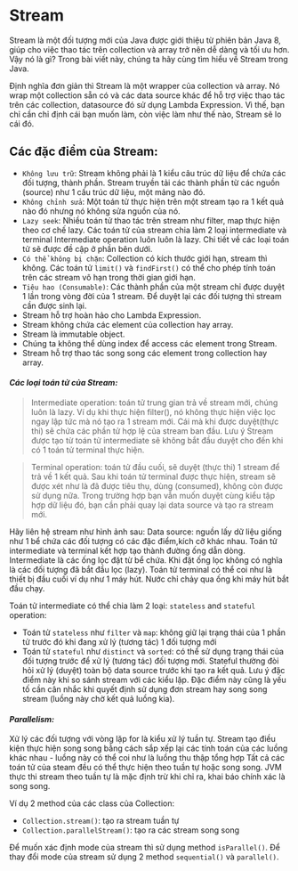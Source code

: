 # Stream

Stream là một đối tượng mới của Java được giới thiệu từ phiên bản Java 8, giúp cho việc thao tác trên collection và array trở nên dễ dàng và tối ưu hơn. Vậy nó là gì? Trong bài viết này, chúng ta hãy cùng tìm hiểu về Stream trong Java.

Định nghĩa đơn giản thì Stream là một wrapper của collection và array. Nó wrap một collection sẵn có và các data source khác để hỗ trợ việc thao tác trên các collection, datasource đó sử dụng Lambda Expression. Vì thế, bạn chỉ cần chỉ định cái bạn muốn làm, còn việc làm như thế nào, Stream sẽ lo cái đó.

## Các đặc điểm của Stream:

- `Không lưu trữ`: Stream không phải là 1 kiểu câu trúc dữ liệu để chứa các đối tượng, thành phần. Stream truyền tải các thành phần từ các nguồn (source) như 1 cấu trúc dữ liệu, một mảng nào đó.
- `Không chỉnh sửa`: Một toán tử thực hiện trên một stream tạo ra 1 kết quả nào đó nhưng nó không sửa nguồn của nó.
- `Lazy seek`: Nhiều toán tử thao tác trên stream như filter, map thực hiện theo cơ chế lazy. Các toán tử của stream chia làm 2 loại intermediate và terminal Intermediate operation luôn luôn là lazy. Chi tiết về các loại toán tử sẽ được đề cập ở phần bên dưới.
- `Có thể không bị chặn`: Collection có kích thước giới hạn, stream thì không. Các toán tử `limit()` và `findFirst()` có thể cho phép tính toán trên các stream vô hạn trong thời gian giới hạn.
- `Tiêu hao (Consumable)`: Các thành phần của một stream chỉ được duyệt 1 lần trong vòng đời của 1 stream. Để duyệt lại các đối tượng thì stream cần được sinh lại.
- Stream hỗ trợ hoàn hảo cho Lambda Expression.
- Stream không chứa các element của collection hay array.
- Stream là immutable object.
- Chúng ta không thể dùng index để access các element trong Stream.
- Stream hỗ trợ thao tác song song các element trong collection hay array.

#### *Các loại toán tử của Stream:*
> Intermediate operation: toán tử trung gian trả về stream mới, chúng luôn là lazy. Ví dụ khi thực hiện filter(), nó không thực hiện việc lọc ngay lập tức mà nó tạo ra 1 stream mới. Cái mà khi được duyệt(thực thi) sẽ chứa các phần tử hợp lệ của stream ban đầu. Lưu ý Stream được tạo từ toán tử intermediate sẽ không bắt đầu duyệt cho đến khi có 1 toán tử terminal thực hiện.

> Terminal operation: toán tử đầu cuối, sẽ duyệt (thực thi) 1 stream để trả về 1 kết quả. Sau khi toán tử terminal được thực hiện, stream sẽ được xét như là đã được tiêu thụ, dùng (consumed), không còn được sử dụng nữa. Trong trường hợp bạn vẫn muốn duyệt cùng kiểu tập hợp dữ liệu đó, bạn cần phải quay lại data source và tạo ra stream mới.

Hãy liên hệ stream như hình ảnh sau: Data source: nguồn lấy dữ liệu giống như 1 bể chứa các đối tượng có các đặc điểm,kích cỡ khác nhau. Toán tử intermediate và terminal kết hợp tạo thành đường ống dẫn dòng. Intermediate là các ống lọc đặt từ bể chứa. Khi đặt ống lọc không có nghĩa là các đối tượng đã bắt đầu lọc (lazy). Toán tử terminal có thể coi như là thiết bị đầu cuối ví dụ như 1 máy hút. Nước chỉ chảy qua ống khi máy hút bắt đầu chạy.

Toán tử intermediate có thể chia làm 2 loại: `stateless` and `stateful` operation:
- Toán tử `stateless` như `filter` và `map`: không giữ lại trạng thái của 1 phần tử trước đó khi đang xử lý (tương tác) 1 đối tượng mới
- Toán tử `stateful` như `distinct` và `sorted`: có thể sử dụng trạng thái của đối tượng trước để xử lý (tương tác) đối tượng mới. Stateful thường đòi hỏi xử lý (duyệt) toàn bộ data source trước khi tạo ra kết quả. Lưu ý đặc điểm này khi so sánh stream với các kiểu lặp. Đặc điểm này cũng là yếu tố cần cân nhắc khi quyết định sử dụng đơn stream hay song song stream (luồng này chờ kết quả luồng kia).

#### *Parallelism:* 
Xử lý các đối tượng với vòng lặp for là kiểu xử lý tuần tự. Stream tạo điều kiện thực hiện song song bằng cách sắp xếp lại các tính toán của các luồng khác nhau - luồng này có thể coi như là luồng thu thập tổng hợp Tất cả các toán tử của steam đều có thể thực hiện theo tuần tự hoặc song song. JVM thực thi stream theo tuần tự là mặc định trừ khi chỉ ra, khai báo chính xác là song song.

Ví dụ 2 method của các class của Collection:
- `Collection.stream()`: tạo ra stream tuần tự
- `Collection.parallelStream()`: tạo ra các stream song song

Để muốn xác định mode của stream thì sử dụng method `isParallel()`.
Để thay đổi mode của stream sử dụng 2 method `sequential()` và `parallel()`.
